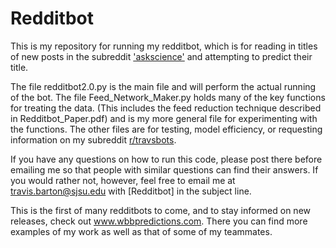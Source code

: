 # Redditbot

This is my repository for running my redditbot, which is for reading in titles of new posts in the subreddit ['askscience'](https://old.reddit.com/r/askscience/) and attempting to predict their title.

The file redditbot2.0.py is the main file and will perform the actual running of the bot.
The file Feed_Network_Maker.py holds many of the key functions for treating the data. (This includes the feed reduction technique described in Redditbot_Paper.pdf) and is my more general file for experimenting with the functions. 
The other files are for testing, model efficiency, or requesting information on my subreddit [r/travsbots](https://old.reddit.com/r/travsbots/). 

If you have any questions on how to run this code, please post there before emailing me so that people with similar questions can find their answers. If you would rather not, however, feel free to email me at travis.barton@sjsu.edu with [Redditbot] in the subject line. 

This is the first of many redditbots to come, and to stay informed on new releases, check out www.wbbpredictions.com. There you can find more examples of my work as well as that of some of my teammates. 
